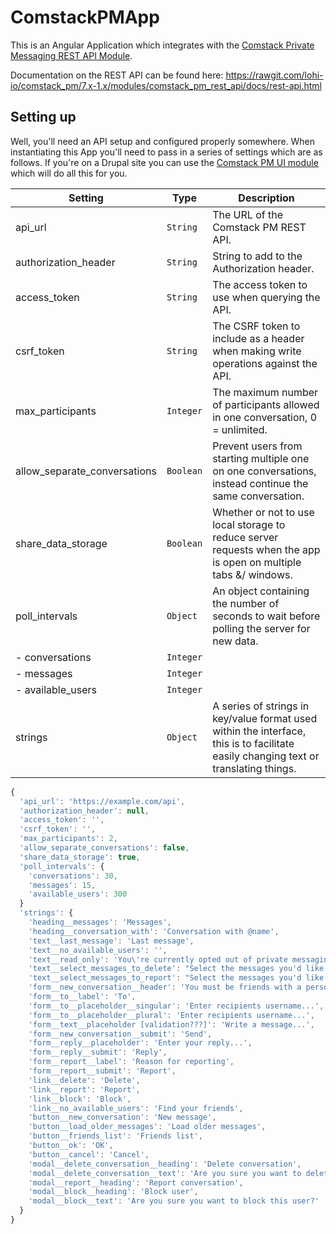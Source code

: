 # ComstackPMApp

This is an Angular Application which integrates with the [Comstack Private Messaging REST API Module](https://github.com/lohi-io/comstack_pm/tree/7.x-1.x/modules/comstack_pm_rest_api).

Documentation on the REST API can be found here:
https://rawgit.com/lohi-io/comstack_pm/7.x-1.x/modules/comstack_pm_rest_api/docs/rest-api.html

## Setting up

Well, you'll need an API setup and configured properly somewhere. When instantiating this App you'll need to pass in a series of settings which are as follows. If you're on a Drupal site you can use the [Comstack PM UI module](https://github.com/lohi-io/comstack_pm_ui) which will do all this for you.

| Setting | Type | Description |
| ------------- | ----------- | ----------- |
| api_url | `String` | The URL of the Comstack PM REST API. |
| authorization_header | `String` | String to add to the Authorization header. |
| access_token | `String` | The access token to use when querying the API. |
| csrf_token | `String` | The CSRF token to include as a header when making write operations against the API. |
| max_participants | `Integer` | The maximum number of participants allowed in one conversation, 0 = unlimited. |
| allow_separate_conversations | `Boolean` | Prevent users from starting multiple one on one conversations, instead continue the same conversation. |
| share_data_storage | `Boolean` | Whether or not to use local storage to reduce server requests when the app is open on multiple tabs &/ windows. |
| poll_intervals | `Object` | An object containing the number of seconds to wait before polling the server for new data. |
| - conversations | `Integer` | |
| - messages | `Integer` | |
| - available_users | `Integer` | |
| strings | `Object` | A series of strings in key/value format used within the interface, this is to facilitate easily changing text or translating things. |

```javascript
{
  'api_url': 'https://example.com/api',
  'authorization_header': null,
  'access_token': '',
  'csrf_token': '',
  'max_participants': 2,
  'allow_separate_conversations': false,
  'share_data_storage': true,
  'poll_intervals': {
    'conversations': 30,
    'messages': 15,
    'available_users': 300
  }
  'strings': {
    'heading__messages': 'Messages',
    'heading__conversation_with': 'Conversation with @name',
    'text__last_message': 'Last message',
    'text__no_available_users': '',
    'text__read_only': 'You\'re currently opted out of private messaging, <a href="@url">click here</a> to go the the account settings form.',
    'text__select_messages_to_delete': "Select the messages you'd like to delete",
    'text__select_messages_to_report': "Select the messages you'd like to report",
    'form__new_conversation__header': 'You must be friends with a person before you can send them messages. <a href="@url">Find and add friends</a>',
    'form__to__label': 'To',
    'form__to__placeholder__singular': 'Enter recipients username...',
    'form__to__placeholder__plural': 'Enter recipients username...',
    'form__text__placeholder [validation???]': 'Write a message...',
    'form__new_conversation__submit': 'Send',
    'form__reply__placeholder': 'Enter your reply...',
    'form__reply__submit': 'Reply',
    'form__report__label': 'Reason for reporting',
    'form__report__submit': 'Report',
    'link__delete': 'Delete',
    'link__report': 'Report',
    'link__block': 'Block',
    'link__no_available_users': 'Find your friends',
    'button__new_conversation': 'New message',
    'button__load_older_messages': 'Load older messages',
    'button__friends_list': 'Friends list',
    'button__ok': 'OK',
    'button__cancel': 'Cancel',
    'modal__delete_conversation__heading': 'Delete conversation',
    'modal__delete_conversation__text': 'Are you sure you want to delete this conversation?',
    'modal__report__heading': 'Report conversation',
    'modal__block__heading': 'Block user',
    'modal__block__text': 'Are you sure you want to block this user?'
  }
}
```
